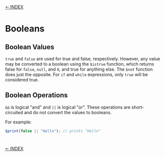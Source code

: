 [🠔 INDEX](../readme)
#

# Booleans

## Boolean Values

`true` and `false` are used for true and false, respectively. However, any value may be converted to a boolean using the `$istrue` function, which returns false for `false`, `null`, and `0`, and true for anything else. The `$not` function does just the opposite. For `if` and `while` expressions, only `true` will be considered true.

## Boolean Operations

`&&` is logical "and" and `||` is logical "or". These operations are short-circuited and do not convert the values to booleans.

For example:

```js
$print(false || "Hello"); // prints "Hello"
```

#
[🠔 INDEX](../readme)